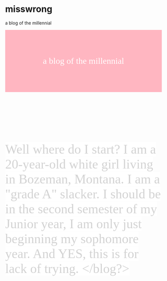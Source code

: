 # misswrong
a blog of the millennial

<!DOCTYPE html>
<html>
<title>miss wrong</title>
<head>
  <div class="header" id="myHeader">
</div>
  <script>document.createElement("header")</script>
  <style>
  header {
    display: block;
    font-family: "sans-serif";
    background-color: lightpink;
    padding: 3em;
    font-size: 2em;
    color: white
  }
  </style> 
  <header>a blog of the millennial</header>
  
</head>
<body>

  <script> document.createElement("blog") </script>
  <style>
  blog {
    background-color: white;
    font-family: "sans-serif";
    font-size: 3em;
    color: lightgray;
  }
  </style>
<blog> <br>
Well where do I start? I am a 20-year-old white girl living in Bozeman, Montana. 
I am a "grade A" slacker. I should be in the second semester 
of my Junior year, I am only just beginning my sophomore year. And YES, this is 
for lack of trying. </blog?>

</body>
</html>
